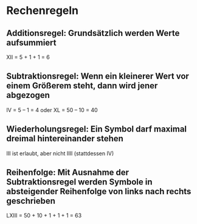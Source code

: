 # Rechenregeln
## Additionsregel: Grundsätzlich werden Werte aufsummiert
XII = 5 + 1 + 1 = 6

## Subtraktionsregel: Wenn ein kleinerer Wert vor einem Größerem steht, dann wird jener abgezogen
IV = 5 – 1 = 4 oder XL = 50 – 10 = 40

## Wiederholungsregel: Ein Symbol darf maximal dreimal hintereinander stehen
III ist erlaubt, aber nicht IIII (stattdessen IV)

## Reihenfolge: Mit Ausnahme der Subtraktionsregel werden Symbole in absteigender Reihenfolge von links nach rechts geschrieben
LXIII = 50 + 10 + 1 + 1 + 1 = 63
